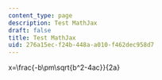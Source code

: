 ```yaml
---
content_type: page
description: Test MathJax
draft: false
title: Test MathJax
uid: 276a15ec-f24b-448a-a010-f462dec958d7
---
```

x=\\frac{-b\\pm\\sqrt{b^2-4ac}}{2a}